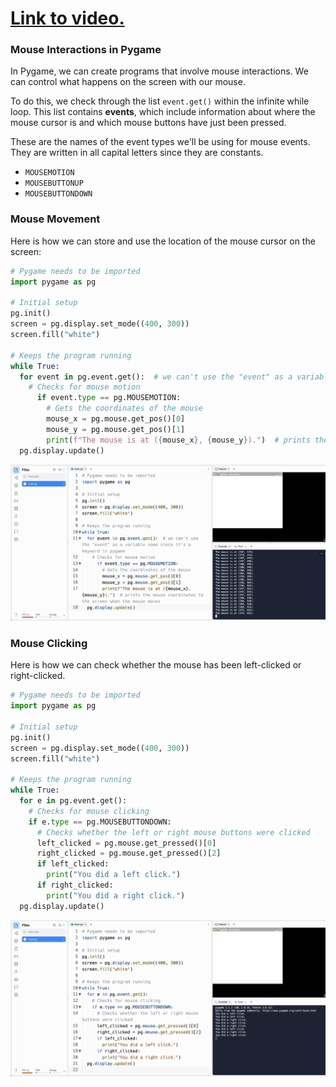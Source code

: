 # [Link to video.](https://www.youtube.com/watch?v=u9gxpxMWva0&list=PLVD25niNi0BlwZxjcVF6-vcOdAicWlRjC)

### Mouse Interactions in Pygame

In Pygame, we can create programs that involve mouse interactions. We can control what happens on the screen with our mouse.

To do this, we check through the list `event.get()` within the infinite while loop. This list contains **events**, which include information about where the mouse cursor is and which mouse buttons have just been pressed.

These are the names of the event types we'll be using for mouse events. They are written in all capital letters since they are constants.

* `MOUSEMOTION`
* `MOUSEBUTTONUP`
* `MOUSEBUTTONDOWN`

### Mouse Movement

Here is how we can store and use the location of the mouse cursor on the screen:

```python
# Pygame needs to be imported
import pygame as pg

# Initial setup
pg.init()
screen = pg.display.set_mode((400, 300))
screen.fill("white")

# Keeps the program running
while True:
  for event in pg.event.get():  # we can't use the "event" as a variable name since it's a keyword in pygame
    # Checks for mouse motion
      if event.type == pg.MOUSEMOTION:
        # Gets the coordinates of the mouse
        mouse_x = pg.mouse.get_pos()[0]
        mouse_y = pg.mouse.get_pos()[1]
        print(f"The mouse is at ({mouse_x}, {mouse_y}).")  # prints the mouse coordinates to the screen when the mouse moves
  pg.display.update()
```
![](../Images/Pygame_Mouse_Move.png)

### Mouse Clicking

Here is how we can check whether the mouse has been left-clicked or right-clicked.

```python
# Pygame needs to be imported
import pygame as pg

# Initial setup
pg.init()
screen = pg.display.set_mode((400, 300))
screen.fill("white")

# Keeps the program running
while True:
  for e in pg.event.get():
    # Checks for mouse clicking
    if e.type == pg.MOUSEBUTTONDOWN:
      # Checks whether the left or right mouse buttons were clicked
      left_clicked = pg.mouse.get_pressed()[0]
      right_clicked = pg.mouse.get_pressed()[2]
      if left_clicked:
        print("You did a left click.")
      if right_clicked:
        print("You did a right click.")
  pg.display.update()
```
![](../Images/Pygame_Mouse_Click.png)
